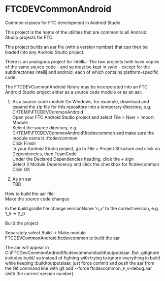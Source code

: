 # FTCDEVCommonAndroid
Common classes for FTC development in Android Studio

This project is the home of the utilities that are common to all Android Studio projects for FTC.

This project builds an aar file (with a version number) that can then be loaded into any Android Studio project.  

There is an analagous project for IntelliJ. The two projects both have copies of the same source code - and so must be kept in sync -
except for the subdirectories intellij and android, each of which contains platform-specific code.

The FTCDEVCommonAndroid library may be incorporated into an FTC Android Studio project either as a source code module or as an aar.  

1. As a source code module
On Windows, for example, download and expand the zip file for this repository into a temporary directory, e.g. C:\TEMP\FTCDEVCommonAndroid  
Open your FTC Android Studio project and select File > New > Import Module  
Select the source directory, e.g. C:\TEMP\FTCDEVCommonAndroid\ftcdevcommon and make sure the module name is :ftcdevcommon  
Click Finish  
In your Android Studio project, go to File > Project Structure and click on Dependencies, then TeamCode  
Under the Declared Dependencies heading, click the + sign  
Select 3 Module Depencency and click the checkbox for ftcdevcommon  
Click OK  

2. As an aar  
TBD  

How to build the aar file:  
Make the source code changes  

In the build.gradle file change versionName 'n_v' to the correct version, e.g. 1_5 -> 2_0  

Build the project  

Separately select Build -> Make module FTCDEVCommonAndroid.ftcdevcommon to build the aar  

The aar will appear in C:\FTCDevCommonAndroid\ftcdevcommon\build\outputs\aar.
But .gitignore includes build/ so instead of fighting with trying to ignore everything in
build while keeping \build\outputs\aar, just force commit and push the aar from the Git
command line with git add --force ftcdevcommon_n_v-debug.aar (with the correct version number).



